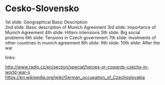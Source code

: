# Cesko-Slovensko

1st slide: Geographical Basic Description  
2nd slide: Basic description of Munich Agreement
3rd slide: Importance of Munich Agreement 
4th slide: Hitlers intensions 
5th slide: Big social problems
6th slide: Tensions in Czech government
7th slide: Involments of other countries in munich agreement 
8th slide: 
9th slide:
10th slide: After the war 


links:

http://www.radio.cz/en/section/special/heroes-or-cowards-czechs-in-world-war-ii
https://en.wikipedia.org/wiki/German_occupation_of_Czechoslovakia
